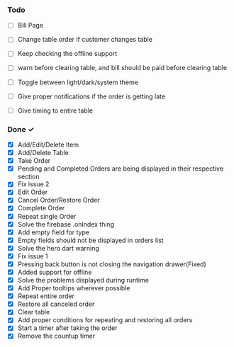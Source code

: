 ### Todo

- [ ] Bill Page  
- [ ] Change table order if customer changes table  
- [ ] Keep checking the offline support  
- [ ] warn before clearing table, and bill should be paid before clearing table  
- [ ] Toggle between light/dark/system theme  
- [ ] Give proper notifications if the order is getting late  
- [ ] Give timing to entire table  



### Done ✓

- [x] Add/Edit/Delete Item  
- [x] Add/Delete Table  
- [x] Take Order  
- [x] Pending and Completed Orders are being displayed in their respective section  
- [x] Fix issue 2  
- [x] Edit Order  
- [x] Cancel Order/Restore Order  
- [x] Complete Order  
- [x] Repeat single Order  
- [x] Solve the firebase .onIndex thing  
- [x] Add empty field for type  
- [x] Empty fields should not be displayed in orders list  
- [x] Solve the hero dart warning  
- [x] Fix issue 1  
- [x] Pressing back button is not closing the navigation drawer(Fixed)  
- [x] Added support for offline  
- [x] Solve the problems displayed during runtime  
- [x] Add Proper tooltips wherever possible  
- [x] Repeat entire order  
- [x] Restore all canceled order  
- [x] Clear table  
- [x] Add proper conditions for repeating and restoring all orders  
- [x] Start a timer after taking the order  
- [x] Remove the countup timer  